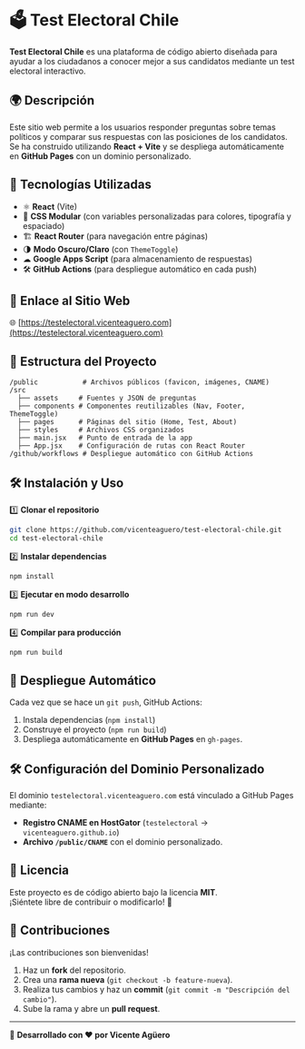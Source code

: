 # 🗳️ Test Electoral Chile

**Test Electoral Chile** es una plataforma de código abierto diseñada para ayudar a los ciudadanos a conocer mejor a sus candidatos mediante un test electoral interactivo.

## 🌍 Descripción
Este sitio web permite a los usuarios responder preguntas sobre temas políticos y comparar sus respuestas con las posiciones de los candidatos. Se ha construido utilizando **React + Vite** y se despliega automáticamente en **GitHub Pages** con un dominio personalizado.

## 🚀 Tecnologías Utilizadas
- ⚛ **React** (Vite)  
- 🎨 **CSS Modular** (con variables personalizadas para colores, tipografía y espaciado)  
- 🏗 **React Router** (para navegación entre páginas)  
- 🌗 **Modo Oscuro/Claro** (con `ThemeToggle`)  
- ☁ **Google Apps Script** (para almacenamiento de respuestas)  
- 🛠 **GitHub Actions** (para despliegue automático en cada push)  

## 🔗 Enlace al Sitio Web
🌐 [https://testelectoral.vicenteaguero.com](https://testelectoral.vicenteaguero.com)

## 📂 Estructura del Proyecto
```
/public           # Archivos públicos (favicon, imágenes, CNAME)
/src
  ├── assets     # Fuentes y JSON de preguntas
  ├── components # Componentes reutilizables (Nav, Footer, ThemeToggle)
  ├── pages      # Páginas del sitio (Home, Test, About)
  ├── styles     # Archivos CSS organizados
  ├── main.jsx   # Punto de entrada de la app
  ├── App.jsx    # Configuración de rutas con React Router
/github/workflows # Despliegue automático con GitHub Actions
```

## 🛠 Instalación y Uso
1️⃣ **Clonar el repositorio**
```sh
git clone https://github.com/vicenteaguero/test-electoral-chile.git
cd test-electoral-chile
```
2️⃣ **Instalar dependencias**
```sh
npm install
```
3️⃣ **Ejecutar en modo desarrollo**
```sh
npm run dev
```
4️⃣ **Compilar para producción**
```sh
npm run build
```

## 🔄 Despliegue Automático
Cada vez que se hace un `git push`, GitHub Actions:
1. Instala dependencias (`npm install`)
2. Construye el proyecto (`npm run build`)
3. Despliega automáticamente en **GitHub Pages** en `gh-pages`.

## 🛠 Configuración del Dominio Personalizado
El dominio `testelectoral.vicenteaguero.com` está vinculado a GitHub Pages mediante:
- **Registro CNAME en HostGator** (`testelectoral` → `vicenteaguero.github.io`)
- **Archivo `/public/CNAME`** con el dominio personalizado.

## 📜 Licencia
Este proyecto es de código abierto bajo la licencia **MIT**.  
¡Siéntete libre de contribuir o modificarlo! 🚀

## 🤝 Contribuciones
¡Las contribuciones son bienvenidas!  
1. Haz un **fork** del repositorio.  
2. Crea una **rama nueva** (`git checkout -b feature-nueva`).  
3. Realiza tus cambios y haz un **commit** (`git commit -m "Descripción del cambio"`).  
4. Sube la rama y abre un **pull request**.  

---

🚀 **Desarrollado con ❤️ por Vicente Agüero**